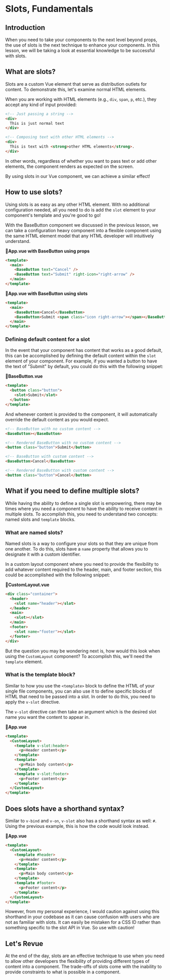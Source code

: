 # Slots, Fundamentals

## Introduction

When you need to take your components to the next level beyond props, the use of slots is the next technique to enhance your components.  In this lesson, we will be taking a look at essential knowledge to be successful with slots.

## What are slots?

Slots are a custom Vue element that serve as distribution outlets for content. To demonstrate this, let's examine normal HTML elements.

When you are working with HTML elements (e.g., `div`, `span`, `p`, etc.), they accept any kind of input provided:

```html
<!-- Just passing a string -->
<div>
  This is just normal text
</div>

<!-- Composing text with other HTML elements -->
<div>
  This is text with <strong>other HTML elements</strong>.
</div>
```

In other words, regardless of whether you want to pass text or add other elements, the component renders as expected on the screen.

By using slots in our Vue component, we can achieve a similar effect!

## How to use slots?

Using slots is as easy as any other HTML element. With no additional configuration needed, all you need to do is add the `slot` element to your component's template and you're good to go!

With the BaseButton component we discussed in the previous lesson, we can take a configuration heavy component into a flexible component using the same HTML element model that any HTML developer will intuitively understand.

**📄App.vue with BaseButton using props**

```html
<template>
  <main>
    <BaseButton text="Cancel" />
    <BaseButton text="Submit" right-icon="right-arrow" />
  </main>
</template>
```

**📄App.vue with BaseButton using slots**

```html
<template>
  <main>
    <BaseButton>Cancel</BaseButton>
    <BaseButton>Submit <span class="icon right-arrow"></span></BaseButton>
  </main>
</template>
```

### Defining default content for a slot

In the event that your component has content that works as a good default, this can be accomplished by defining the default content within the `slot` element of your component. For example, if you wanted a button to have the text of "Submit" by default, you could do this with the following snippet:

**📄BaseButton.vue**

```html
<template>
  <button class="button">
    <slot>Submit</slot>
  </button>
</template>
```

And whenever content is provided to the component, it will automatically override the default content as you would expect.

```html
<!-- BaseButton with no custom content -->
<BaseButton></BaseButton>

<!-- Rendered BaseButton with no custom content -->
<button class="button">Submit</button>

<!-- BaseButton with custom content -->
<BaseButton>Cancel</BaseButton>

<!-- Rendered BaseButton with custom content -->
<button class="button">Cancel</button>
```

## What if you need to define multiple slots?

While having the ability to define a single slot is empowering, there may be times where you need a component to have the ability to receive content in multiple slots. To accomplish this, you need to understand two concepts: named slots and `template` blocks.

### What are named slots?

Named slots is a way to configure your slots so that they are unique from one another. To do this, slots have a `name` property that allows you to designate it with a custom identifier. 

In a custom layout component where you need to provide the flexibility to add whatever content required to the header, main, and footer section, this could be accomplished with the following snippet:

**📄CustomLayout.vue**

```html
<div class="container">
  <header>
    <slot name="header"></slot>
  </header>
  <main>
    <slot></slot>
  </main>
  <footer>
    <slot name="footer"></slot>
  </footer>
</div>
```

But the question you may be wondering next is, how would this look when using the `CustomLayout` component? To accomplish this, we'll need the `template` element.

### What is the template block?

Similar to how you use the `<template>` block to define the HTML of your single file components, you can also use it to define specific blocks of HTML that need to be passed into a slot. In order to do this, you need to apply the `v-slot` directive.

The `v-slot` directive can then take an argument which is the desired slot name you want the content to appear in. 

📄**App.vue**

```html
<template>
  <CustomLayout>
    <template v-slot:header>
      <p>Header content</p>
    </template>
    <template>
      <p>Main body content</p>
    </template>
    <template v-slot:footer>
      <p>Footer content</p>
    </template>
  </CustomLayout>
</template>
```

## Does slots have a shorthand syntax?

Similar to `v-bind` and `v-on`, `v-slot` also has a shorthand syntax as well: `#`. Using the previous example, this is how the code would look instead.

📄**App.vue**

```html
<template>
  <CustomLayout>
    <template #header>
      <p>Header content</p>
    </template>
    <template>
      <p>Main body content</p>
    </template>
    <template #footer>
      <p>Footer content</p>
    </template>
  </CustomLayout>
</template>
```

However, from my personal experience, I would caution against using this shorthand in your codebase as it can cause confusion with users who are not as familiar with slots. It can easily be mistaken for a CSS ID rather than something specific to the slot API in Vue. So use with caution!

## Let's Revue

At the end of the day, slots are an effective technique to use when you need to allow other developers the flexibility of providing different types of content into a component. The trade-offs of slots come with the inability to provide constraints to what is possible in a component.

